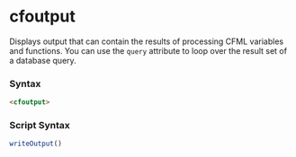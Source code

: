 # cfoutput

Displays output that can contain the results of processing CFML variables and functions. You can use the `query` attribute to loop over the result set of a database query.

### Syntax

```html
<cfoutput>
```

### Script Syntax

```javascript
writeOutput()
```
